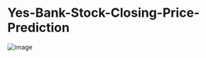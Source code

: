 # Yes-Bank-Stock-Closing-Price-Prediction
![image](https://github.com/Souvik-karmakar/Yes-Bank-Stock-Closing-Price-Prediction/assets/78291973/f407b6c2-75bc-4fdf-b89a-c961a40ef892)


